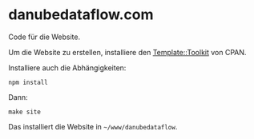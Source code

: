 # danubedataflow.com

Code für die Website.

Um die Website zu erstellen, installiere den
[Template::Toolkit](https://metacpan.org/pod/Template::Toolkit) von CPAN.

Installiere auch die Abhängigkeiten:

    npm install

Dann:

    make site

Das installiert die Website in `~/www/danubedataflow`.
